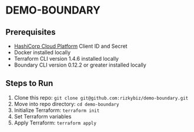 # DEMO-BOUNDARY

## Prerequisites

- [HashiCorp Cloud Platform](https://portal.cloud.hashicorp.com/sign-in) Client ID and Secret
- Docker installed locally
- Terraform CLI version 1.4.6 installed locally
- Boundary CLI version 0.12.2 or greater installed locally

## Steps to Run

1. Clone this repo: `git clone git@github.com:rizkybiz/demo-boundary.git`
2. Move into repo directory: `cd demo-boundary`
3. Initialize Terraform: `terraform init`
4. Set Terraform variables
5. Apply Terraform: `terraform apply`